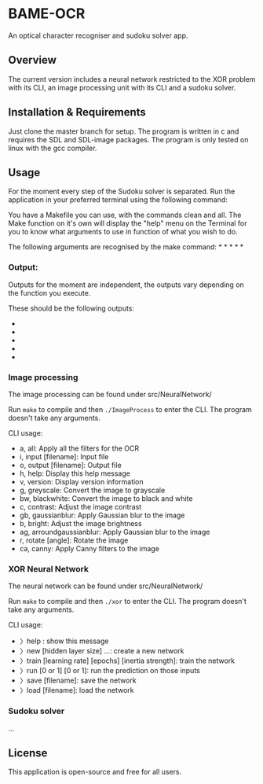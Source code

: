 # BAME-OCR

An optical character recogniser and sudoku solver app. 

## Overview

The current version includes a neural network restricted to the XOR problem with
its CLI, an image processing unit with its CLI and a sudoku solver.

## Installation & Requirements

Just clone the master branch for setup.
The program is written in c and requires the SDL and SDL-image packages.
The program is only tested on linux with the gcc compiler.

## Usage

For the moment every step of the Sudoku solver is separated.
Run the application in your preferred terminal using the following command:

You have a Makefile you can use, with the commands clean and all. The Make
function on it's own will display the "help" menu on the Terminal for you to
know what arguments to use in function of what you wish to do.

The following arguments are recognised by the make command:
* 
*
*
*
*
### Output:

Outputs for the moment are independent, the outputs vary depending on the
function you execute. 
 
These should be the following outputs:

*
*
*
*
*

### Image processing

The image processing can be found under src/NeuralNetwork/ 

Run ```make``` to compile and then ```./ImageProcess``` to enter the CLI.
The program doesn't take any arguments.

CLI usage:

* a, all: Apply all the filters for the OCR
* i, input [filename]: Input file
* o, output [filename]: Output file
* h, help: Display this help message
* v, version: Display version information
* g, greyscale: Convert the image to grayscale
* bw, blackwhite: Convert the image to black and white
* c, contrast: Adjust the image contrast
* gb, gaussianblur: Apply Gaussian blur to the image
* b, bright: Adjust the image brightness
* ag, arroundgaussianblur: Apply Gaussian blur to the image
* r, rotate [angle]: Rotate the image
* ca, canny: Apply Canny filters to the image

### XOR Neural Network

The neural network can be found under src/NeuralNetwork/ 

Run ```make``` to compile and then ```./xor``` to enter the CLI.
The program doesn't take any arguments.

CLI usage:

* 〉help : show this message
* 〉new [hidden layer size] ...: create a new network
* 〉train [learning rate] [epochs] [inertia strength]: train the network
* 〉run [0 or 1] [0 or 1]: run the prediction on those inputs
* 〉save [filename]: save the network
* 〉load [filename]: load the network


### Sudoku solver

...


## License 

This application is open-source and free for all users.


